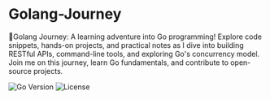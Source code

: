 # Golang-Journey
🚀Golang Journey: A learning adventure into Go programming! Explore code snippets, hands-on projects, and practical notes as I dive into building RESTful APIs, command-line tools, and exploring Go's concurrency model. Join me on this journey, learn Go fundamentals, and contribute to open-source projects.

![Go Version](https://img.shields.io/badge/Go-1.20-blue)
![License](https://img.shields.io/badge/license-MIT-green)
